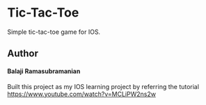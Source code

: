 # Tic-Tac-Toe
Simple tic-tac-toe game for IOS.

## Author 
#### Balaji Ramasubramanian
Built this project as my IOS learning project by referring the tutorial https://www.youtube.com/watch?v=MCLiPW2ns2w 